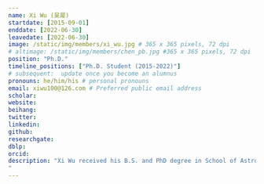 ```yaml
---
name: Xi Wu (吴犀)
startdate: [2015-09-01]
enddate: [2022-06-30]
leavedate: [2022-06-30]
image: /static/img/members/xi_wu.jpg # 365 x 365 pixels, 72 dpi
# altimage: /static/img/members/chen_pb.jpg #365 x 365 pixels, 72 dpi
position: "Ph.D."
timeline_positions: ["Ph.D. Student (2015-2022)"]
# subsequent:  update once you become an alumnus
pronouns: he/him/his # personal pronouns
email: xiwu100@126.com # Preferred public email address
scholar: 
website: 
beihang:
twitter:
linkedin:
github: 
researchgate:
dblp: 
orcid: 
description: "Xi Wu received his B.S. and PhD degree in School of Astronautics, Beihang University in 2015 and 2022. His research interests include image processing, pattern recognition and machine learning. 
"
---
```

